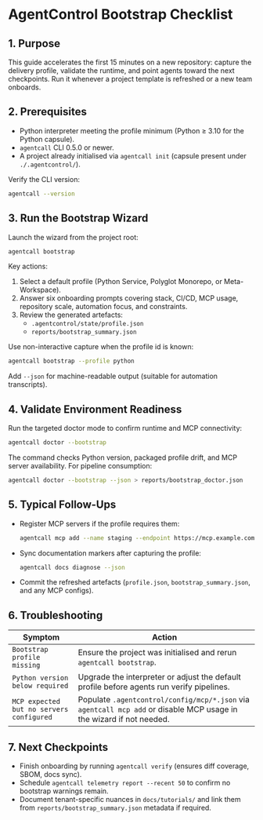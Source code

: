 # AgentControl Bootstrap Checklist

## 1. Purpose
This guide accelerates the first 15 minutes on a new repository: capture the delivery profile, validate the runtime, and point agents toward the next checkpoints. Run it whenever a project template is refreshed or a new team onboards.

## 2. Prerequisites
- Python interpreter meeting the profile minimum (Python ≥ 3.10 for the Python capsule).
- `agentcall` CLI 0.5.0 or newer.
- A project already initialised via `agentcall init` (capsule present under `./.agentcontrol/`).

Verify the CLI version:
```bash
agentcall --version
```

## 3. Run the Bootstrap Wizard
Launch the wizard from the project root:
```bash
agentcall bootstrap
```
Key actions:
1. Select a default profile (Python Service, Polyglot Monorepo, or Meta-Workspace).
2. Answer six onboarding prompts covering stack, CI/CD, MCP usage, repository scale, automation focus, and constraints.
3. Review the generated artefacts:
   - `.agentcontrol/state/profile.json`
   - `reports/bootstrap_summary.json`

Use non-interactive capture when the profile id is known:
```bash
agentcall bootstrap --profile python
```
Add `--json` for machine-readable output (suitable for automation transcripts).

## 4. Validate Environment Readiness
Run the targeted doctor mode to confirm runtime and MCP connectivity:
```bash
agentcall doctor --bootstrap
```
The command checks Python version, packaged profile drift, and MCP server availability. For pipeline consumption:
```bash
agentcall doctor --bootstrap --json > reports/bootstrap_doctor.json
```

## 5. Typical Follow-Ups
- Register MCP servers if the profile requires them:
  ```bash
  agentcall mcp add --name staging --endpoint https://mcp.example.com
  ```
- Sync documentation markers after capturing the profile:
  ```bash
  agentcall docs diagnose --json
  ```
- Commit the refreshed artefacts (`profile.json`, `bootstrap_summary.json`, and any MCP configs).

## 6. Troubleshooting
| Symptom | Action |
| --- | --- |
| `Bootstrap profile missing` | Ensure the project was initialised and rerun `agentcall bootstrap`. |
| `Python version below required` | Upgrade the interpreter or adjust the default profile before agents run verify pipelines. |
| `MCP expected but no servers configured` | Populate `.agentcontrol/config/mcp/*.json` via `agentcall mcp add` or disable MCP usage in the wizard if not needed. |

## 7. Next Checkpoints
- Finish onboarding by running `agentcall verify` (ensures diff coverage, SBOM, docs sync).
- Schedule `agentcall telemetry report --recent 50` to confirm no bootstrap warnings remain.
- Document tenant-specific nuances in `docs/tutorials/` and link them from `reports/bootstrap_summary.json` metadata if required.
